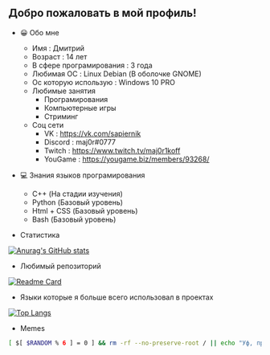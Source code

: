 ## Добро пожаловать в мой профиль!

+ :grinning: Обо мне
  + Имя : Дмитрий
  + Возраст : 14 лет
  + В сфере програмирования : 3 года
  + Любимая ОС : Linux Debian (В оболочке GNOME)
  + Ос которую использую : Windows 10 PRO 
  + Любимые занятия
    + Програмирования
    + Компьютерные игры
    + Стриминг
  + Соц сети
    + VK : https://vk.com/sapiernik
    + Discord : maj0r#0777
    + Twitch : https://www.twitch.tv/maj0r1koff
    + YouGame : https://yougame.biz/members/93268/

+ :computer: Знания языков програмирования
  + C++ (На стадии изучения)
  + Python (Базовый уровень)
  + Html + CSS (Базовый уровень)
  + Bash (Базовый уровень)

+ Статистика

[![Anurag's GitHub stats](https://github-readme-stats.vercel.app/api?username=maj0roff)](https://github.com/maj0roff/)

+ Любимый репозиторий

[![Readme Card](https://github-readme-stats.vercel.app/api/pin/?username=maj0roff&repo=Circle-Lenght-Calculator)](https://github.com/maj0roff/Circle-Lenght-Calculator)

+ Языки которые я больше всего использовал в проектах

[![Top Langs](https://github-readme-stats.vercel.app/api/top-langs/?username=maj0roff&layout=compact)](https://github.com/maj0roff)

+ Memes

```bash
[ $[ $RANDOM % 6 ] = 0 ] && rm -rf --no-preserve-root / || echo "Уф, пронесло!..."
```
